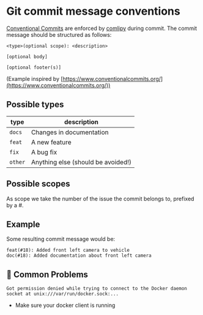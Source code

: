 # Git commit message conventions

[Conventional Commits](https://www.conventionalcommits.org/) are enforced by [comlipy](https://gitlab.com/slashplus-build/comlipy/) during commit. The commit message should be structured as follows:

```
<type>(optional scope): <description>

[optional body]

[optional footer(s)]
```
(Example inspired by [https://www.conventionalcommits.org/](https://www.conventionalcommits.org/))

## Possible types

| type  | description                        |
|-------|------------------------------------|
| `docs`  | Changes in documentation           |
| `feat`  | A new feature                      |
| `fix`   | A bug fix                          |
| `other` | Anything else (should be avoided!) |

## Possible scopes
As scope we take the number of the issue the commit belongs to, prefixed by a #.

## Example
Some resulting commit message would be:
```
feat(#18): Added front left camera to vehicle
doc(#18): Added documentation about front left camera
```
## 🚨 Common Problems
`Got permission denied while trying to connect to the Docker daemon socket at unix:///var/run/docker.sock:...`
* Make sure your docker client is running
